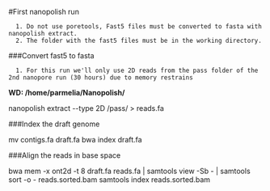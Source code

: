 #First nanopolish run

      1. Do not use poretools, Fast5 files must be converted to fasta with nanopolish extract.
      2. The folder with the fast5 files must be in the working directory.
      
###Convert fast5 to fasta

      1. For this run we'll only use 2D reads from the pass folder of the 2nd nanopore run (30 hours) due to memory restrains
      
**WD: /home/parmelia/Nanopolish/**
  
  nanopolish extract --type 2D /pass/ > reads.fa
  
###Index the draft genome
  
  mv contigs.fa draft.fa
  bwa index draft.fa
  
###Align the reads in base space
  
  bwa mem -x ont2d -t 8 draft.fa reads.fa | samtools view -Sb - | samtools sort -o - reads.sorted.bam
  samtools index reads.sorted.bam
